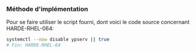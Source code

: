 ### Méthode d'implémentation
Pour se faire utiliser le script fourni, dont voici le code source concernant HARDE-RHEL-064:
```bash
systemctl --now disable ypserv || true
# Fin: HARDE-RHEL-64
```
